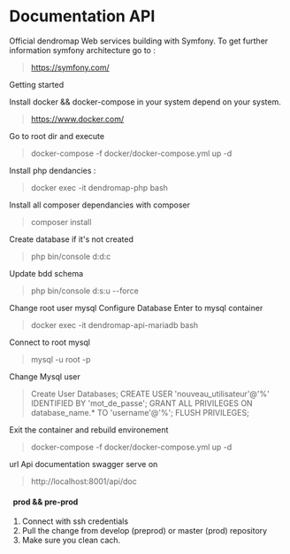 # Documentation API

Official dendromap Web services building with Symfony. To get further information symfony architecture go to :
> https://symfony.com/

Getting started

Install docker && docker-compose in your system depend on your system.
> https://www.docker.com/

Go to root dir and execute
> docker-compose -f docker/docker-compose.yml up -d

Install php dendancies :

> docker exec -it dendromap-php bash

Install all composer dependancies with composer

> composer install

Create database if it's not created
> php bin/console d:d:c

Update bdd schema
> php bin/console d:s:u --force

Change root user mysql Configure Database Enter to mysql container
> docker exec -it dendromap-api-mariadb bash

Connect to root mysql
> mysql -u root -p

Change Mysql user
> Create User Databases;
> CREATE USER 'nouveau_utilisateur'@'%' IDENTIFIED BY 'mot_de_passe';
> GRANT ALL PRIVILEGES ON database_name.* TO 'username'@'%';
> FLUSH PRIVILEGES;

Exit the container and rebuild environement
> docker-compose -f docker/docker-compose.yml up -d

url Api documentation swagger serve on
> http://localhost:8001/api/doc

####   prod && pre-prod

1. Connect with ssh credentials
2. Pull the change from develop (preprod) or master (prod) repository
3. Make sure you clean cach.








